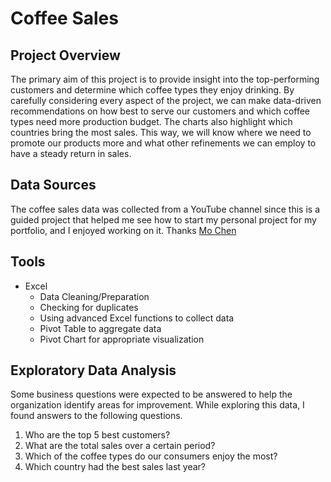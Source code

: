 # Coffee Sales


## Project Overview
The primary aim of this project is to provide insight into the top-performing customers and determine which coffee types they enjoy drinking. By carefully considering every aspect of the project, we can make data-driven recommendations on how best to serve our customers and which coffee types need more production budget. The charts also highlight which countries bring the most sales. This way, we will know where we need to promote our products more and what other refinements we can employ to have a steady return in sales.

## Data Sources
The coffee sales data was collected from a YouTube channel since this is a guided project that helped me see how to start my personal project for my portfolio, and I enjoyed working on it. Thanks [Mo Chen](https://www.youtube.com/watch?v=m13o5aqeCbM&t=131s&ab_channel=MoChen)

## Tools
- Excel
  - Data Cleaning/Preparation
  - Checking for duplicates
  - Using advanced Excel functions to collect data
  - Pivot Table to aggregate data
  - Pivot Chart for appropriate visualization

## Exploratory Data Analysis
Some business questions were expected to be answered to help the organization identify areas for improvement. While exploring this data, I found answers to the following questions.

1. Who are the top 5 best customers?
2. What are the total sales over a certain period?
3. Which of the coffee types do our consumers enjoy the most?
4. Which country had the best sales last year?
